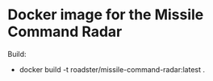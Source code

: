 # Docker image for the Missile Command Radar

Build:
* docker build -t roadster/missile-command-radar:latest .

